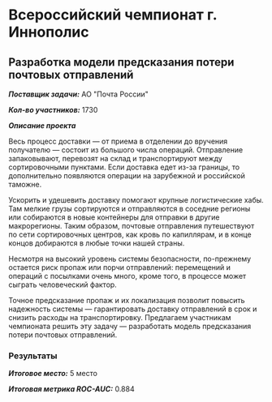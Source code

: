 # Всероссийский чемпионат г. Иннополис
## Разработка модели предсказания потери почтовых отправлений

***Поставщик задачи:*** АО "Почта России"

***Кол-во участников:*** 1730

***Описание проекта***

Весь процесс доставки — от приема в отделении до вручения получателю — состоит из большого числа операций. Отправление запаковывают, перевозят на склад и транспортируют между сортировочными пунктами. Если доставка едет из-за границы, то дополнительно появляются операции на зарубежной и российской таможне.

Ускорить и удешевить доставку помогают крупные логистические хабы. Там мелкие грузы сортируются и отправляются в соседние регионы или собираются в новые контейнеры для отправки в другие макрорегионы. Таким образом, почтовые отправления путешествуют по сети сортировочных центров, как кровь по капиллярам, и в конце концов добираются в любые точки нашей страны.

Несмотря на высокий уровень системы безопасности, по-прежнему остается риск пропаж или порчи отправлений: перемещений и операций с посылками очень много, кроме того, в процессе может сыграть человеческий фактор.

Точное предсказание пропаж и их локализация позволит повысить надежность системы — гарантировать доставку отправлений в срок и снизить расходы на транспортировку. Предлагаем участникам чемпионата решить эту задачу — разработать модель предсказания потери почтовых отправлений.

### Результаты
***Итоговое место:*** 5 место

***Итоговая метрика ROC-AUC:*** 0.884
